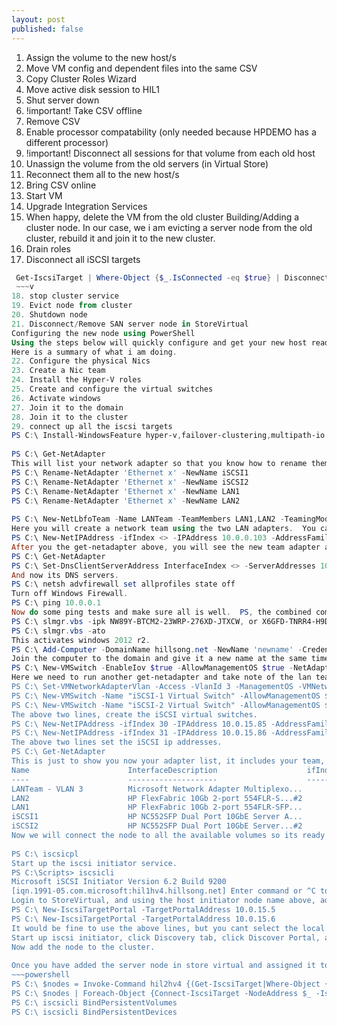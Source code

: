 ```yaml
---
layout: post
published: false
---
```

1. Assign the volume to the new host/s
2. Move VM config and dependent files into the same CSV
3. Copy Cluster Roles Wizard
4. Move active disk session to HIL1
5. Shut server down
6. !important! Take CSV offline
7. Remove CSV
8. Enable processor compatability (only needed because HPDEMO has a different processor)
9. !important! Disconnect all sessions for that volume from each old host
10. Unassign the volume from the old servers (in Virtual Store)
11. Reconnect them all to the new host/s
12. Bring CSV online
13. Start VM
14. Upgrade Integration Services
15. When happy, delete the VM from the old cluster
Building/Adding a cluster node.
In our case, we i am evicting a server node from the old cluster, rebuild it and join it to the new cluster.
16. Drain roles
17. Disconnect all iSCSI targets
~~~PowerShell
 Get-IscsiTarget | Where-Object {$_.IsConnected -eq $true} | Disconnect-IscsiTarget -Confirm:$false -WhatIf
 ~~~v
18. stop cluster service
19. Evict node from cluster
20. Shutdown node
21. Disconnect/Remove SAN server node in StoreVirtual
Configuring the new node using PowerShell
Using the steps below will quickly configure and get your new host read.  I have included comments to explain the commands.
Here is a summary of what i am doing.
22. Configure the physical Nics
23. Create a Nic team
24. Install the Hyper-V roles
25. Create and configure the virtual switches
26. Activate windows
27. Join it to the domain
28. Join it to the cluster
29. connect up all the iscsi targets
PS C:\ Install-WindowsFeature hyper-v,failover-clustering,multipath-io -IncludeManagementTools -IncludeAllSubFeatures -Restart
 
PS C:\ Get-NetAdapter
This will list your network adapter so that you know how to rename them.  It is important to know that "HP FlexFabric 10Gb" are your LAN adapters and "HP NC552SFP Dual Port 10GbE" are you iSCSI adapters.  Then run the commands below to rename your 4 adapters.  If you wish its only most helpful to rename the two LAN adapters, you will see why next.
PS C:\ Rename-NetAdapter 'Ethernet x' -NewName iSCSI1
PS C:\ Rename-NetAdapter 'Ethernet x' -NewName iSCSI2
PS C:\ Rename-NetAdapter 'Ethernet x' -NewName LAN1
PS C:\ Rename-NetAdapter 'Ethernet x' -NewName LAN2
 
PS C:\ New-NetLbfoTeam -Name LANTeam -TeamMembers LAN1,LAN2 -TeamingMode LACP -LoadBalancingAlgorithm TransportPorts
Here you will create a network team using the two LAN adapters.  You can see above, why the renaming makes life a lot easier.
PS C:\ New-NetIPAddress -ifIndex <> -IPAddress 10.0.0.103 -AddressFamily ipv4 -PrefixLength 24 -DefaultGateway 10.0.0.1
After you the get-netadapter above, you will see the new team adapter and its ifIndex number.  Now use that ifIndex in the command above to set its IP address.  This step isnt necessary, as you will likely have to do it again later on the virtual adapter.
PS C:\ Get-NetAdapter
PS C:\ Set-DnsClientServerAddress InterfaceIndex <> -ServerAddresses 10.0.0.14,10.0.0.15
And now its DNS servers.
PS C:\ netsh advfirewall set allprofiles state off
Turn off Windows Firewall.
PS C:\ ping 10.0.0.1
Now do some ping tests and make sure all is well.  PS, the combined command above only works in powershell.
PS C:\ slmgr.vbs -ipk NW89Y-BTCM2-23WRP-276XD-JTXCW, or X6GFD-TNRR4-H9DVY-R899V-94QWW
PS C:\ slmgr.vbs -ato
This activates windows 2012 r2.
PS C:\ Add-Computer -DomainName hillsong.net -NewName 'newname' -Credential hillsong\marcellus -Restart
Join the computer to the domain and give it a new name at the same time.
PS C:\ New-VMSwitch -EnableIov $true -AllowManagementOS $true -NetAdapterInterfaceDescription "Microsoft Network Adapter Multiplexor Driver" -Name "External Virtual Switch"
Here we need to run another get-netadapter and take note of the lan team's interfaceDescription, then use it above to create a virtual switch.
PS C:\ Set-VMNetworkAdapterVlan -Access -VlanId 3 -ManagementOS -VMNetworkAdapterName "External Virtual Switch"
PS C:\ New-VMSwitch -Name "iSCSI-1 Virtual Switch" -AllowManagementOS $true -NetAdapterName iSCSI1
PS C:\ New-VMSwitch -Name "iSCSI-2 Virtual Switch" -AllowManagementOS $true -NetAdapterName iSCSI2
The above two lines, create the iSCSI virtual switches.
PS C:\ New-NetIPAddress -ifIndex 30 -IPAddress 10.0.15.85 -AddressFamily ipv4 -PrefixLength 24
PS C:\ New-NetIPAddress -ifIndex 31 -IPAddress 10.0.15.86 -AddressFamily ipv4 -PrefixLength 24
The above two lines set the iSCSI ip addresses.
PS C:\ Get-NetAdapter
This is just to show you now your adapter list, it includes your team, and you can see its set to vlan 3.
Name                      InterfaceDescription                    ifIndex Status       MacAddress             LinkSpeed
----                      --------------------                    ------- ------       ----------             ---------
LANTeam - VLAN 3          Microsoft Network Adapter Multiplexo...      33 Up           E8-39-35-C5-24-7C        20 Gbps
LAN2                      HP FlexFabric 10Gb 2-port 554FLR-S...#2      15 Up           E8-39-35-C5-24-7C        10 Gbps
LAN1                      HP FlexFabric 10Gb 2-port 554FLR-SFP...      14 Up           E8-39-35-C5-24-78        10 Gbps
iSCSI1                    HP NC552SFP Dual Port 10GbE Server A...      12 Up           10-60-4B-01-22-0C        10 Gbps
iSCSI2                    HP NC552SFP Dual Port 10GbE Server...#2      13 Up           10-60-4B-01-22-08        10 Gbps
Now we will connect the node to all the available volumes so its ready for migrations and cluster operations.
 
PS C:\ iscsicpl
Start up the iscsi initiator service.
PS C:\Scripts> iscsicli
Microsoft iSCSI Initiator Version 6.2 Build 9200
[iqn.1991-05.com.microsoft:hil1hv4.hillsong.net] Enter command or ^C to exit
Login to StoreVirtual, and using the host initiator node name above, add the server.
PS C:\ New-IscsiTargetPortal -TargetPortalAddress 10.0.15.5
PS C:\ New-IscsiTargetPortal -TargetPortalAddress 10.0.15.6
It would be fine to use the above lines, but you cant select the local adapter.  So follow these steps instead.
Start up iscsi initiator, click Discovery tab, click Discover Portal, add 10.0.15.5, click Advanced, select the "Microsoft iSCSI Initiator" local adapter, then OK, OK.  Repeat this for the 10.0.15.6 portal.
Now add the node to the cluster.
 
Once you have added the server node in store virtual and assigned it to the appropriate volumes, this command updates the initiator, so that it can 'see' the volumes.
~~~powershell
PS C:\ $nodes = Invoke-Command hil2hv4 {(Get-IscsiTarget|Where-Object {$_.IsConnected -eq $true}).NodeAddress}
PS C:\ $nodes | Foreach-Object {Connect-IscsiTarget -NodeAddress $_ -IsPersistent $true -IsMultipathEnabled $true}
PS C:\ iscsicli BindPersistentVolumes
PS C:\ iscsicli BindPersistentDevices
~~~
